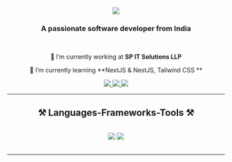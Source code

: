 <h1 align="center">
    <img src="https://readme-typing-svg.herokuapp.com/?font=Righteous&size=35&center=true&vCenter=true&width=500&height=70&duration=4000&lines=Hi!+👋;+I'm+Sangam+Shinde!;"/>
</h1>

<h3 align="center">A passionate software developer from India </h3>

<br/>

<div align="center">
 
 🔭 I’m currently working at **SP IT Solutions LLP**
 
 🌱 I’m currently learning **NextJS & NestJS, Tailwind CSS **

 </div>
 
<div align="center"> 
  <a href="mailto:sangampshinde@gmail.com">
    <img src="https://img.shields.io/badge/Gmail-333333?style=for-the-badge&logo=gmail&logoColor=red" />
  </a>
  <a href="https://linkedin.com/in/sangamshinde" target="_blank">
    <img src="https://img.shields.io/badge/LinkedIn-0077B5?style=for-the-badge&logo=linkedin&logoColor=white" target="_blank" />
  </a>
  <a href="https://sangam-shinde.netlify.app" target="_blank">
     <img src="https://img.shields.io/badge/Portfolio-FF5722?style=for-the-badge&logo=github&logoColor=white" target="_blank" />
  </a>
</div>

<hr/>
 
<h2 align="center">⚒️ Languages-Frameworks-Tools ⚒️</h2>
<br/>
<div align="center">
    <img src="https://skillicons.dev/icons?i=react,nextjs,angular,bootstrap,html,css,vscode,github,figma,tailwind,git" />
    <img src="https://skillicons.dev/icons?i=nodejs,express,mongodb,mysql,postgressql,javascript,typescript,c,python,wordpress,php,yarn"><br>
</div>

<br/>
<hr/>
